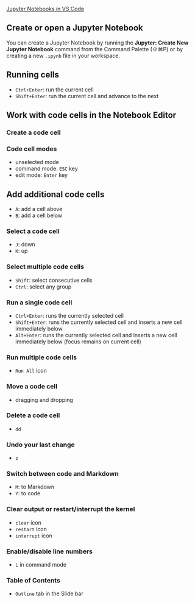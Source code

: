  [Jupyter Notebooks in VS Code](https://code.visualstudio.com/docs/datascience/jupyter-notebooks)

## Create or open a Jupyter Notebook
You can create a Jupyter Notebook by running the **Jupyter: Create New Jupyter Notebook** command from the Command Palette (⇧⌘P) or by creating a new `.ipynb` file in your workspace.

## Running cells
- `Ctrl+Enter`: run the current cell
- `Shift+Enter`: run the current cell and advance to the next

## Work with code cells in the Notebook Editor

### Create a code cell
### Code cell modes
- unselected mode
- command mode: `ESC` key
- edit mode: `Enter` key

## Add additional code cells
- `A`: add a cell above
- `B`: add a cell below

### Select a code cell
- `J`: down
- `K`: up

### Select multiple code cells
- `Shift`: select consecutive cells
- `Ctrl`: select any group

### Run a single code cell
- `Ctrl+Enter`: runs the currently selected cell
- `Shift+Enter`: runs the currently selected cell and inserts a new cell immediately below
- `Alt+Enter`: runs the currently selected cell and inserts a new cell immediately below (focus remains on current cell)

### Run multiple code cells
- `Run All` icon

### Move a code cell
- dragging and dropping

### Delete a code cell
- `dd`

### Undo your last change
- `z`

### Switch between code and Markdown
- `M`: to Markdown
- `Y`: to code

### Clear output or restart/interrupt the kernel
- `clear` icon
- `restart` icon
- `interrupt` icon

### Enable/disable line numbers
- `L` in command mode

### Table of Contents
- `Outline` tab in the Slide bar
